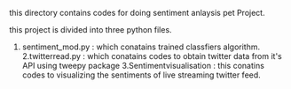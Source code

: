 this directory contains codes for doing sentiment anlaysis pet Project.

this project is divided into three python files.
1. sentiment_mod.py : which conatains trained classfiers algorithm.
2.twitterread.py : which conatains codes to obtain twitter data from it's API using tweepy package
3.Sentimentvisualisation : this conatins codes to visualizing the sentiments of live streaming twitter feed.

